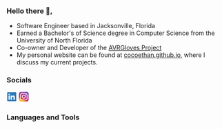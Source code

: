 ### Hello there 👋,
- Software Engineer based in Jacksonville, Florida
- Earned a Bachelor's of Science degree in Computer Science from the University of North Florida
- Co-owner and Developer of the <a href="https://github.com/AVRGloves">AVRGloves Project</a>
- My personal website can be found at <a href="https://cocoethan.github.io">cocoethan.github.io</a>, where I discuss my current projects.
### Socials
<img src="./images/socials/linkedin_logo.png"> <img src="./images/socials/instagram_logo.png">

### Languages and Tools
